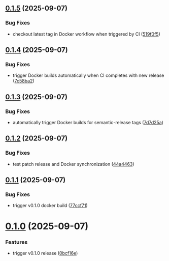 ## [0.1.5](https://github.com/robbeverhelst/Preparr/compare/v0.1.4...v0.1.5) (2025-09-07)


### Bug Fixes

* checkout latest tag in Docker workflow when triggered by CI ([519f0f5](https://github.com/robbeverhelst/Preparr/commit/519f0f532ace846f90c2ea4adbf1d9becde886c0))

## [0.1.4](https://github.com/robbeverhelst/Preparr/compare/v0.1.3...v0.1.4) (2025-09-07)


### Bug Fixes

* trigger Docker builds automatically when CI completes with new release ([7c58ba2](https://github.com/robbeverhelst/Preparr/commit/7c58ba2b38983267b4b3b04a8cc20c22f31e2ac4))

## [0.1.3](https://github.com/robbeverhelst/Preparr/compare/v0.1.2...v0.1.3) (2025-09-07)


### Bug Fixes

* automatically trigger Docker builds for semantic-release tags ([7d7d25a](https://github.com/robbeverhelst/Preparr/commit/7d7d25ac57e0c91047bd3298786aa71bcc8c339c))

## [0.1.2](https://github.com/robbeverhelst/Preparr/compare/v0.1.1...v0.1.2) (2025-09-07)


### Bug Fixes

* test patch release and Docker synchronization ([44a4463](https://github.com/robbeverhelst/Preparr/commit/44a4463643e16eb31f0014fa4deead2e83190104))

## [0.1.1](https://github.com/robbeverhelst/Preparr/compare/v0.1.0...v0.1.1) (2025-09-07)


### Bug Fixes

* trigger v0.1.0 docker build ([77ccf71](https://github.com/robbeverhelst/Preparr/commit/77ccf71aeeabc0b3861c4ed037ef3671389bade1))

# [0.1.0](https://github.com/robbeverhelst/Preparr/compare/v0.0.0...v0.1.0) (2025-09-07)


### Features

* trigger v0.1.0 release ([0bcf16e](https://github.com/robbeverhelst/Preparr/commit/0bcf16e54429a6c1185c0ef293c44d45bdae0547))
